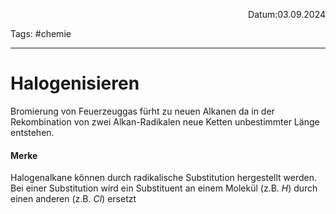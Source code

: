 <p align="right">Datum:03.09.2024</p>

Tags: #chemie 

---

# Halogenisieren

Bromierung von Feuerzeuggas fürht zu neuen Alkanen da in der Rekombination von zwei Alkan-Radikalen neue Ketten unbestimmter Länge entstehen.

#### Merke
Halogenalkane können durch radikalische Substitution hergestellt werden. Bei einer Substitution wird ein Substituent an einem Molekül (z.B. $H$) durch einen anderen (z.B. $Cl$) ersetzt


